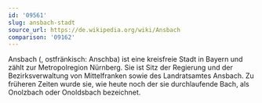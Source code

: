 ```yaml
---
id: '09561'
slug: ansbach-stadt
source_url: https://de.wikipedia.org/wiki/Ansbach
comparison: '09162'
---
```


Ansbach (, ostfränkisch: Anschba) ist eine kreisfreie Stadt in Bayern und zählt zur Metropolregion Nürnberg. Sie ist Sitz der Regierung und der Bezirksverwaltung von Mittelfranken sowie des Landratsamtes Ansbach. Zu früheren Zeiten wurde sie, wie heute noch der sie durchlaufende Bach, als Onolzbach oder Onoldsbach bezeichnet.
